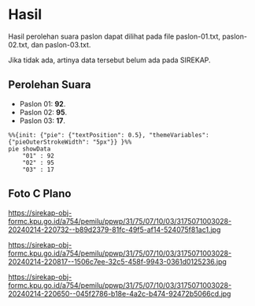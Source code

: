 # Hasil

Hasil perolehan suara paslon dapat dilihat pada file paslon-01.txt, paslon-02.txt, dan paslon-03.txt.

Jika tidak ada, artinya data tersebut belum ada pada SIREKAP.

## Perolehan Suara

 * Paslon 01: **92**.
 * Paslon 02: **95**.
 * Paslon 03: **17**.

```mermaid
%%{init: {"pie": {"textPosition": 0.5}, "themeVariables": {"pieOuterStrokeWidth": "5px"}} }%%
pie showData
    "01" : 92
    "02" : 95
    "03" : 17
```
## Foto C Plano

https://sirekap-obj-formc.kpu.go.id/a754/pemilu/ppwp/31/75/07/10/03/3175071003028-20240214-220732--b89d2379-81fc-49f5-af14-524075f81ac1.jpg

https://sirekap-obj-formc.kpu.go.id/a754/pemilu/ppwp/31/75/07/10/03/3175071003028-20240214-220817--1506c7ee-32c5-458f-9943-0361d0125236.jpg

https://sirekap-obj-formc.kpu.go.id/a754/pemilu/ppwp/31/75/07/10/03/3175071003028-20240214-220650--045f2786-b18e-4a2c-b474-92472b5066cd.jpg
